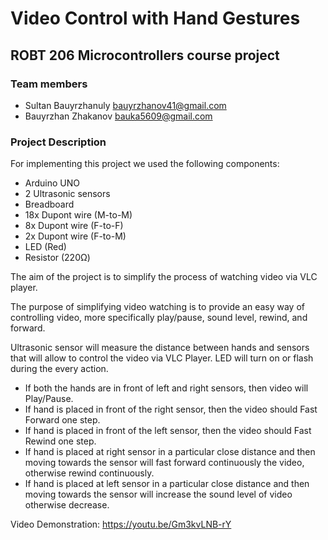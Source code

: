 # Video Control with Hand Gestures
## ROBT 206 Microcontrollers course project 

### Team members
* Sultan Bauyrzhanuly <bauyrzhanov41@gmail.com>
* Bauyrzhan Zhakanov  <bauka5609@gmail.com>

### Project Description
For implementing this project we used the following components:
* Arduino UNO
* 2 Ultrasonic sensors
* Breadboard
* 18x Dupont wire (M-to-M)
* 8x Dupont wire (F-to-F)
* 2x Dupont wire (F-to-M)
* LED (Red)
* Resistor (220Ω)

The aim of the project is to simplify the process of watching video via VLC player.

The purpose of simplifying video watching is to provide an easy way of controlling video, more specifically play/pause, sound level, rewind, and forward.

Ultrasonic sensor will measure the distance between hands and sensors that will allow to control the video via VLC Player. LED will turn on or flash during the every action. 

* If both the hands are in front of left and right sensors, then video will Play/Pause.
* If hand is placed in front of the right sensor, then the video should Fast Forward one step.
* If hand is placed in front of the left sensor, then the video should Fast Rewind one step.
* If hand is placed at right sensor in a particular close distance and then moving towards the sensor will fast forward continuously the video, otherwise rewind continuously.
* If hand is placed at left sensor in a particular close distance and then moving towards the sensor will increase the sound level of video otherwise decrease.


Video Demonstration: https://youtu.be/Gm3kvLNB-rY
